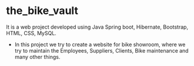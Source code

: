 # the_bike_vault

It is a web project developed using Java Spring 
boot, Hibernate, Bootstrap, HTML, CSS, MySQL.
- In this project we try to create a website for bike 
showroom, where we try to maintain the 
Employees, Suppliers, Clients, Bike maintenance and 
many other things.
